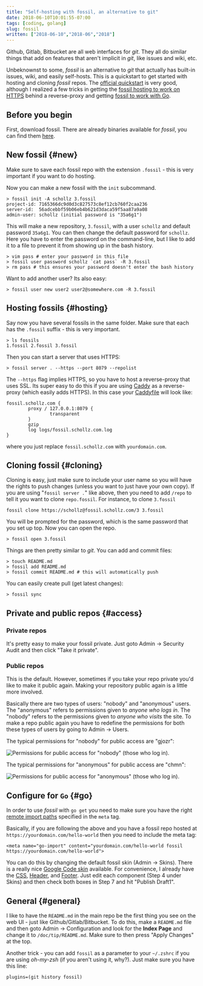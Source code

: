 ```yaml
---
title: "Self-hosting with fossil, an alternative to git"
date: 2018-06-10T10:01:55-07:00
tags: [coding, golang]
slug: fossil
written: ["2018-06-10","2018-06","2018"]
---
```


Github, Gitlab, Bitbucket are all web interfaces for *git*. They all do similar things that add on features that aren't implicit in *git*, like issues and wiki, etc. 

Unbeknownst to some, *fossil* is an alternative to *git* that actually has built-in issues, wiki, and easily self-hosts. This is a quickstart to get started with hosting and cloning *fossil* repos. The [official quickstart](http://www.fossil-scm.org/index.html/doc/2010-01-01/www/quickstart.wiki) is very good, although I realized a few tricks in getting the [fossil hosting to work on HTTPS](#hosting) behind a reverse-proxy and getting [fossil to work with Go](#go).

## Before you begin 

First, download fossil. There are already binaries available for *fossil*, you can find them [here](https://www.fossil-scm.org/xfer/uv/download.html).

## New fossil {#new}

Make sure to save each fossil repo with the extension `.fossil` - this is very important if you want to do hosting.

Now you can make a new fossil with the `init` subcommand.

```
> fossil init -A schollz 3.fossil
project-id: 7165366dc9d0d3c827573c8ef12cb760f2caa236
server-id:  56adcebbf59b06eb4b621d3daca59f5aa87a9a08
admin-user: schollz (initial password is "35a6g1")
```

This will make a new repository, `3.fossil`, with a user `schollz` and default password `35a6g1`. You can then change the default password for `schollz`. Here you have to enter the password on the command-line, but I like to add it to a file to prevent it from showing up in the bash history.

```
> vim pass # enter your password in this file
> fossil user password schollz `cat pass` -R 3.fossil
> rm pass # this ensures your password doesn't enter the bash history
```

Want to add another user? Its also easy:

```
> fossil user new user2 user2@somewhere.com -R 3.fossil
```

## Hosting fossils {#hosting}

Say now you have several fossils in the same folder. Make sure that each has the `.fossil` suffix - this is very important.

```
> ls fossils
1.fossil 2.fossil 3.fossil
```

Then you can start a server that uses HTTPS:

```
> fossil server . --https --port 8079 --repolist
```

The `--https` flag implies HTTPS, so you have to host a reverse-proxy that uses SSL. Its super easy to do this if you are using [Caddy](https://caddyserver.com/download) as a reverse-proxy (which easily adds HTTPS). In this case your [Caddyfile](https://caddyserver.com/tutorial/caddyfile) will look like:

```
fossil.schollz.com {
        proxy / 127.0.0.1:8079 {
                transparent
        }
        gzip
        log logs/fossil.schollz.com.log
}
```

where you just replace `fossil.schollz.com` with `yourdomain.com`.


## Cloning fossil {#cloning}

Cloning is easy, just make sure to include your user name so you will have the rights to push changes (unless you want to just have your own copy). If you are using "`fossil server .`" like above, then you need to add `/repo` to tell it you want to clone `repo.fossil`. For instance, to clone `3.fossil`

```
fossil clone https://schollz@fossil.schollz.com/3 3.fossil
```

You will be prompted for the password, which is the same password that you set up top. Now you can open the repo.

```
> fossil open 3.fossil
```

Things are then pretty similar to *git*. You can add and commit files:

```
> touch README.md
> fossil add README.md
> fossil commit README.md # this will automatically push
```

You can easily create pull (get latest changes):

```
> fossil sync
```

## Private and public repos {#access}

### Private repos

It's pretty easy to make your fossil private. Just goto Admin -> Security Audit and then click "Take it private".

### Public repos

This is the default. However, sometimes if you take your repo private you'd like to make it public again. Making your repository public again is a little more involved. 

Basically there are two types of users: "nobody" and "anonymous" users. The "anonymous" refers to permissions given to *anyone who logs in*. The "nobody" refers to the permissions given to *anyone who visits* the site. To make a repo public again you have to redefine the permissions for both these types of users by going to Admin -> Users.

The typical permissions for "nobody" for public access are "gjozr":

![Permissions for public access for "nobody" (those who log in).](/img/nobody.PNG)

The typical permissions for "anonymous" for public access are "chmn":

![Permissions for public access for "anonymous" (those who log in).](/img/chmn.PNG)

## Configure for `Go` {#go}

In order to use *fossil* with `go get` you need to make sure you have the right [remote import paths](https://golang.org/cmd/go/#hdr-Remote_import_paths) specified in the `meta` tag.

Basically, if you are following the above and you have a fossil repo hosted at `https://yourdomain.com/hello-world` then you need to include the meta tag:

```
<meta name="go-import" content="yourdomain.com/hello-world fossil https://yourdomain.com/hello-world">
```

You can do this by changing the default fossil skin (Admin -> Skins). There is a really nice [Google Code skin](http://fossil.include-once.org/fossil-skins/raw/googlecode.txt?name=1c1738c248dc1f5784e402a466e926bfd9a703e4) available. For convenience, I already have the [CSS](https://cowyo.com/fossil_css/raw), [Header](https://cowyo.com/fossil_header2/raw), and [Footer](https://cowyo.com/fossil_footer/raw). Just edit each component (Step 4 under Skins) and then check both boxes in Step 7 and hit "Publish Draft1".


## General {#general}

I like to have the `README.md` in the main repo be the first thing you see on the web UI - just like Github/Gitlab/Bitbucket. To do this, make a `README.md` file and then goto Admin -> Configuration and look for the **Index Page** and change it to `/doc/tip/README.md`. Make sure to then press "Apply Changes" at the top.

Another trick - you can add `fossil` as a parameter to your `~/.zshrc` if
you are using *oh-my-zsh* (if you aren't using it, why?). Just make sure
you have this line:

``` 
plugins=(git history fossil) 
```
